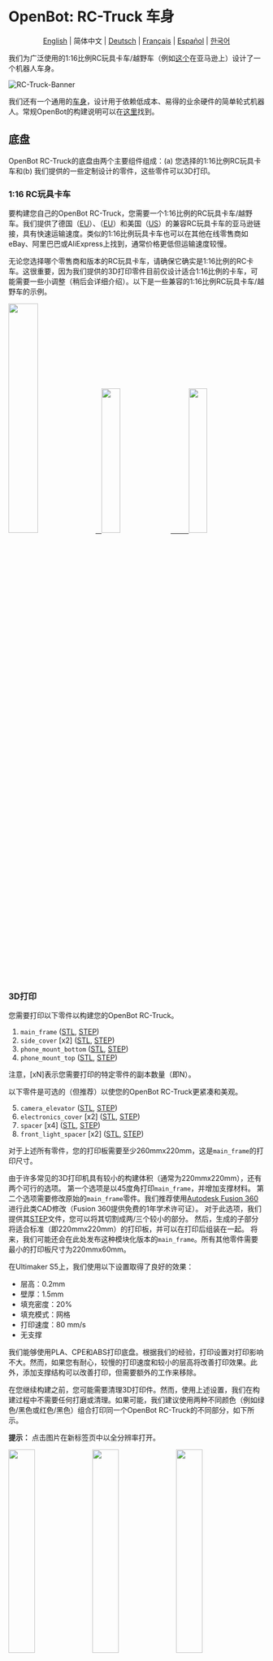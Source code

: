# OpenBot: RC-Truck 车身

<p align="center">
  <a href="README.md">English</a> |
  <span>简体中文</span> |
  <a href="README.de-DE.md">Deutsch</a> |
  <a href="README.fr-FR.md">Français</a> |
  <a href="README.es-ES.md">Español</a> |
  <a href="README.ko-KR.md">한국어</a>
</p>

我们为广泛使用的1:16比例RC玩具卡车/越野车（例如[这个](https://www.amazon.de/dp/B00M3J7DJW)在亚马逊上）设计了一个机器人车身。

![RC-Truck-Banner](/docs/images/rc-truck-banner.jpg)

我们还有一个通用的[车身](/body/)，设计用于依赖低成本、易得的业余硬件的简单轮式机器人。常规OpenBot的构建说明可以在[这里](/body/README.md)找到。

## 底盘

OpenBot RC-Truck的底盘由两个主要组件组成：(a) 您选择的1:16比例RC玩具卡车和(b) 我们提供的一些定制设计的零件，这些零件可以3D打印。

### 1:16 RC玩具卡车

要构建您自己的OpenBot RC-Truck，您需要一个1:16比例的RC玩具卡车/越野车。我们提供了德国（[EU](https://www.amazon.de/dp/B00M3J7DJW)）、（[EU](https://www.amazon.de/dp/B088FGVYNW)）和美国（[US](https://www.amazon.com/gp/product/B09C8XMPQ9)）的兼容RC玩具卡车的亚马逊链接，具有快速运输速度。类似的1:16比例玩具卡车也可以在其他在线零售商如eBay、阿里巴巴或AliExpress上找到，通常价格更低但运输速度较慢。

无论您选择哪个零售商和版本的RC玩具卡车，请确保它确实是1:16比例的RC卡车。这很重要，因为我们提供的3D打印零件目前仅设计适合1:16比例的卡车，可能需要一些小调整（稍后会详细介绍）。以下是一些兼容的1:16比例RC玩具卡车/越野车的示例。

<p float="left">
  <a href="https://www.amazon.de/dp/B00M3J7DJW" target="_blank"> <img src="/docs/images/rc_toy_1.jpg" width="34%" /> &nbsp
  </a>
  <a href="https://www.amazon.com/gp/product/B09C8XMPQ9" target="_blank"> <img src="/docs/images/rc_toy_2.jpg" width="27%" /> &nbsp &nbsp &nbsp &nbsp
  </a>
  <a href="https://www.amazon.de/dp/B088FGVYNW" target="_blank"> <img src="/docs/images/rc_toy_3.jpg" width="27%" />
  </a>
</p>

### 3D打印

您需要打印以下零件以构建您的OpenBot RC-Truck。

1) ```main_frame``` ([STL](cad/rc_truck_body/main_frame.stl), [STEP](cad/rc_truck_body/main_frame.step))
2) ```side_cover``` \[x2\] ([STL](cad/rc_truck_body/side_cover.stl), [STEP](cad/rc_truck_body/side_cover.step))
3) ```phone_mount_bottom``` ([STL](../phone_mount/phone_mount_bottom.stl), [STEP](../phone_mount/phone_mount_bottom.step))
4) ```phone_mount_top``` ([STL](../phone_mount/phone_mount_top.stl), [STEP](../phone_mount/phone_mount_top.step))

注意，\[xN\]表示您需要打印的特定零件的副本数量（即N）。

以下零件是可选的（但推荐）以使您的OpenBot RC-Truck更紧凑和美观。

5) ```camera_elevator``` ([STL](cad/rc_truck_body/camera_elevator.stl), [STEP](cad/rc_truck_body/camera_elevator.step))
6) ```electronics_cover``` \[x2\] ([STL](cad/rc_truck_body/electronics_cover.stl), [STEP](cad/rc_truck_body/electronics_cover.step))
7) ```spacer``` \[x4\] ([STL](cad/rc_truck_body/spacer.stl), [STEP](cad/rc_truck_body/spacer.step))
8) ```front_light_spacer``` \[x2\] ([STL](cad/rc_truck_body/front_light_spacer.stl), [STEP](cad/rc_truck_body/front_light_spacer.step))

对于上述所有零件，您的打印板需要至少260mmx220mm，这是```main_frame```的打印尺寸。

由于许多常见的3D打印机具有较小的构建体积（通常为220mmx220mm），还有两个可行的选项。
第一个选项是以45度角打印```main_frame```，并增加支撑材料。
第二个选项需要修改原始的```main_frame```零件。我们推荐使用[Autodesk Fusion 360](https://www.autodesk.com/products/fusion-360/overview)进行此类CAD修改（Fusion 360提供免费的1年学术许可证）。
对于此选项，我们提供其[STEP](/body/cad/rc_truck_body/main_frame.step)文件，您可以将其切割成两/三个较小的部分。
然后，生成的子部分将适合标准（即220mmx220mm）的打印板，并可以在打印后组装在一起。
将来，我们可能还会在此处发布这种模块化版本的```main_frame```。所有其他零件需要最小的打印板尺寸为220mmx60mm。

在Ultimaker S5上，我们使用以下设置取得了良好的效果：

- 层高：0.2mm
- 壁厚：1.5mm
- 填充密度：20%
- 填充模式：网格
- 打印速度：80 mm/s
- 无支撑

我们能够使用PLA、CPE和ABS打印底盘。根据我们的经验，打印设置对打印影响不大。然而，如果您有耐心，较慢的打印速度和较小的层高将改善打印效果。此外，添加支撑结构可以改善打印，但需要额外的工作来移除。

在您继续构建之前，您可能需要清理3D打印件。然而，使用上述设置，我们在构建过程中不需要任何打磨或清理。如果可能，我们建议使用两种不同颜色（例如绿色/黑色或红色/黑色）组合打印同一个OpenBot RC-Truck的不同部分，如下所示。

**提示：** 点击图片在新标签页中以全分辨率打开。

<p float="left">
  <img src="/docs/images/3d_print_rc_1.png" width="32%" />
  <img src="/docs/images/3d_print_rc_2.png" width="32%" /> 
  <img src="/docs/images/3d_print_rc_3.png" width="32%" />
</p>

## 组装

虽然可以采用类似于常规OpenBot的DIY方法构建您的OpenBot RC-Truck（参见OpenBot的DIY构建组件和说明[这里](/body/README.md)），我们推荐使用OpenBot的[定制PCB](/body/pcb)来构建和组装OpenBot RC-Truck。如果您希望构建更整洁或希望构建多个OpenBot RC-Truck，这个选项是推荐的。使用我们的[定制PCB](/body/pcb)的另一个优势是，您可以使用相同的组件构建并在不同的OpenBot车身之间切换。

### 材料清单

OpenBot RC-Truck主要依赖于易得的业余电子产品。我们提供了德国（EU）和美国（US）具有快速运输速度的亚马逊链接。如果您有耐心等待更长时间，您也可以从AliExpress（AE）以更便宜的价格获得组件。您将需要以下组件。

#### 必需组件

- 1x RC玩具卡车/越野车（[EU](https://www.amazon.de/dp/B00M3J7DJW), [EU](https://www.amazon.de/dp/B088FGVYNW), [US](https://www.amazon.com/gp/product/B09C8XMPQ9)）
- 1x Arduino Nano（[EU](https://www.amazon.de/dp/B01MS7DUEM), [US](https://www.amazon.com/dp/B00NLAMS9C), [AE](https://www.aliexpress.com/item/32866959979.html)）
- 1x OpenBot [定制PCB](/body/pcb)
- 1x USB OTG电缆（[EU](https://www.amazon.de/gp/product/B075M4CQHZ), [US](https://www.amazon.com/dp/B07LBHKTMM), [AE](https://www.aliexpress.com/item/10000330515850.html)）
- 1x 弹簧或橡皮筋（[EU](https://www.amazon.de/gp/product/B01N30EAZO/), [US](https://www.amazon.com/dp/B008RFVWU2), [AE](https://www.aliexpress.com/item/33043769059.html)）
- 6x M3x25螺丝（[EU](https://www.amazon.de/dp/B07KFL3SSV), [US](https://www.amazon.com/dp/B07WJL3P3X), [AE](https://www.aliexpress.com/item/4000173341865.html)）
- 6x M3螺母（[EU](https://www.amazon.de/dp/B07JMF3KMD), [US](https://www.amazon.com/dp/B071NLDW56), [AE](https://www.aliexpress.com/item/32977174437.html)）
- 杜邦线（[EU](https://www.amazon.de/dp/B07KYHBVR7), [US](https://www.amazon.com/dp/B07GD2BWPY), [AE](https://www.aliexpress.com/item/4000766001685.html)）

#### 可选组件

- 1x 超声波传感器（[EU](https://www.amazon.de/dp/B00LSJWRXU), [US](https://www.amazon.com/dp/B0852V181G/), [AE](https://www.aliexpress.com/item/32713522570.html)）
- 2x 开关（[EU](https://www.amazon.de/dp/B07QB22J62), [US](https://www.amazon.com/dp/B01N2U8PK0), [AE](https://www.aliexpress.com/item/1000005699023.html)）
- 4x 橙色LED 5mm（[EU](https://www.amazon.de/gp/product/B01NCL0UTQ), [US](https://www.amazon.com/dp/B077XD7MVB), [AE](https://www.aliexpress.com/item/4000329069943.html)）
- 4x 红色LED 5mm（[EU](https://www.amazon.de/dp/B083HN3CLY), [US](https://www.amazon.com/dp/B077X95F7C), [AE](https://www.aliexpress.com/item/4000329069943.html)）
- 2x 白色LED灯（[EU](https://www.amazon.de/-/en/gp/product/B06XTQSZDX), [US](https://www.amazon.com/gp/product/B01N2UPAD8), [AE](https://de.aliexpress.com/item/1005002991235830.html)）
- LED用可变电阻器（[EU](https://www.amazon.de/gp/product/B081TXJJGV), [US](https://www.amazon.com/dp/B0711MB4TL), [AE](https://de.aliexpress.com/item/1005003610664176.html)）

### 构建说明

**提示：** 点击图片在新标签页中以全分辨率打开。

# 下一步

1. 拆卸遥控玩具卡车。移除其顶部盖子，并按照下图所示从底座上拧下四个安装销。保管好所有四个安装销及其对应的螺丝，因为在所有布线完成后，你将使用它们将```main_frame```安装到遥控卡车车身上。所有兼容的遥控玩具卡车都配有两个电机：一个用于油门，另一个用于转向，还有一个用于油门电机的速度控制器（内置5-7V UBEC）和一个2S 7.4V LiPo电池组。从卡车底座上卸下并移除电池组，并使用随车附带的充电器为其充电。暴露/松开两个电机的线连接器以及速度控制器的UBEC输出。在我们的案例中，UBEC输出为6V。
    <p float="left">
      <img src="/docs/images/rc_truck_disassembly_1.JPG" width="32%" />
      <img src="/docs/images/rc_truck_disassembly_2.JPG" width="32%" /> 
      <img src="/docs/images/rc_truck_disassembly_3.JPG" width="32%" />
    </p>
2. 注意到```main_frame```上的两个尺寸d1和d2（如下图所示）取决于所使用的遥控玩具卡车的型号。我们为[这个](https://www.amazon.de/dp/B00M3J7DJW)遥控玩具卡车型号设计了我们的```main_frame```部件。根据你使用的卡车（1:16比例），你可能需要使用```main_frame``` [STEP](/body/cad/rc_truck_body/main_frame.step)文件稍微调整这些尺寸。我们推荐使用[Autodesk Fusion 360](https://www.autodesk.com/products/fusion-360/overview)进行此类CAD修改（Fusion 360提供免费的一年学术许可证）。另外，注意```main_frame```上的小楔形/三角形表示前进方向。
    <p float="left">
      <img src="/docs/images/main-frame-dimensions.png" width="32%" />
      <img src="/docs/images/main-frame-direction.png" width="32%" />
    </p>   
3. （可选）安装用于为机器人供电的开关。你可以简单地通过剪断从速度控制器到电池的正极线，并将开关焊接在这条线的两个分开的部分之间来实现这一点。请确保开关连接器通过热缩管或电工胶带绝缘，并且电源线足够长，以便在组装后开关可以通过```main_frame```背面的矩形开口（见下图）。
    <p float="left">
      <img src="/docs/images/main-frame-switch.png" width="32%" />
      <img src="/docs/images/switch-power.jpg" width="32%" />
    </p>
4. （可选）通过```main_frame```的前格栅安装超声波传感器。如果需要，可以使用热熔胶将其固定到位。在放置之前，轻轻地将连接器推直。这将使组装后更容易访问连接器。将杜邦线从超声波连接器一直拉到```main_frame```背面的矩形开口。
    <p float="left">
      <img src="/docs/images/install-ultrasonic-1.png" width="32%" />
      <img src="/docs/images/ultrasonic-sensor.jpg" width="32%" />
      <img src="/docs/images/install-ultrasonic-2.png" width="32%" />
    </p>
5. （可选）安装用于指示信号的橙色LED灯，分别在```main_frame```的前部和后部。如果需要，可以使用热熔胶将其固定到位。对于每一侧，即左侧和右侧，你需要将前后LED灯并联连接。为此，只需分别将它们的正极和负极连接在一起。类似于超声波传感器电缆，将正负杜邦线从左右指示信号一直拉到```main_frame```背面的矩形开口，在那里它们将连接到PCB上的相应指示信号引脚（正极和负极）。
    <p float="left">
      <img src="/docs/images/insert-leds-orange-1.png" width="32%" />
      <img src="/docs/images/orange-led.jpg" width="32%" />
      <img src="/docs/images/insert-leds-orange-2.png" width="32%" />
    </p>
**提示：** 为了避免布线时的混乱和潜在的接地错误，建议为所有LED的负极形成一个统一的接地环。这意味着在```main_frame```下方运行一根连接所有LED负极的线。然后，这个接地环可以通过一根杜邦线连接到Arduino Nano的接地引脚，该杜邦线运行到```main_frame```背面的矩形开口。

6. （可选）安装前LED灯。你可以使用热熔胶将底座固定到位，并通过每侧的前开口将灯拧入其相应的底座。通过分别连接正极和负极，将两个前LED灯并联连接。由于这些灯工作在6V，你可以将它们的正极直接连接到UBEC输出。将负极连接到接地环（见上面的提示）。这些LED的内部电阻相当高，因此无需添加任何外部电阻。安装LED灯后，在每侧插入并用热熔胶固定两个```front_light_spacers```以锁定LED。
    <p float="left">
      <img src="/docs/images/insert-lamps-1.png" width="32%" />
      <img src="/docs/images/led-lamp-wiring.jpg" width="32%" />
      <img src="/docs/images/add_front_light_spacer.png" width="32%" />
    </p>
7. （可选）安装用于后灯的红色LED。如果需要，可以使用热熔胶将其固定到位。将所有四个红色LED并联连接；即分别连接它们的正极和负极。负极将接地，而正极将通过适当的分压器连接到UBEC输出（有关分压器构造的详细信息，请参见下一步）。
    <p float="left">
      <img src="/docs/images/insert-leds-red.png" width="32%" />
      <img src="/docs/images/red-led.jpg" width="32%" />
    </p>
8. （可选）为后部红色LED安装分压器。大多数彩色LED（例如红色、橙色、黄色等）工作在2-3V，而不是传统的5V，这是Arduino Nano的正常工作电压。因此，需要一个分压器来安全地操作这些LED。对于指示信号，我们的定制PCB中已经内置了一个分压器。因此，你不需要为使用指示信号（即橙色）LED做任何事情。然而，如果你选择添加后灯，即红色LED，那么需要为它们安装一个外部分压器。我们建议使用10kΩ或更高的可变电阻来制作你的分压器。根据你的UBEC输出电压（在我们的案例中为6V），你需要设置一个输出为2-3V的分压器。这可以通过在电阻的外端施加UBEC输出，并通过旋转其顶部的螺丝并使用数字万用表监测地和中间端子之间的输出电压来完成（见下图）。一旦可变电阻的输出电压，即分压器的电压设置在适当的2-3V范围内，用热熔胶固定其螺丝，并将其固定在```main_frame```下方的一个方便位置。
    <p float="left">
      <img src="/docs/images/variable-resistor.jpg" width="32%" />
      <img src="/docs/images/voltage-divider-animation.png" width="32%" />
    </p>
9. （可选）你还可以使用一个或两个单独的开关来打开和关闭前后LED灯。请按照步骤3中的说明安装一个或多个开关以实现此目的。
10. 现在你几乎完成了机器人的布线。此时，请花一些时间确保```main_frame```下方的所有电线和连接正确并使用热缩管或电工胶带进行良好绝缘。使用热熔胶将任何松散的电线固定到位，以防止它们在组装后接触到车轮或机器人的任何活动部件。确保所有来自电机、速度控制器UBEC、LED和超声波传感器的电缆都可以自由地从```main_frame```背面的矩形开口出来。
11. 使用两颗M3x25螺丝和螺母将```phone_mount_bottom```安装到```main_frame```上。如果你想调整手机支架的垂直高度，可以选择在中间插入一个或多个```camera_elevators```。如果使用```camera_elevator```，你将需要M3x35或更长的螺丝将手机支架安装到```main_frame```上。
    <p float="left">
      <img src="/docs/images/add_phone_mount_bottom.png" width="32%" />
      <img src="/docs/images/add_phone_mount_bottom_elevator.png" width="32%" /> 
    </p>
10. 插入```phone_mount_top```并安装弹簧或橡皮筋。
    <p float="left">
      <img src="/docs/images/add_phone_mount_top.png" width="32%" />
    </p>
11. 将两个```side_covers```插入各自的槽中。
    <p float="left">
      <img src="/docs/images/add_side_covers.png" width="32%" />
      <img src="/docs/images/add_side_covers_2.png" width="32%" />
    </p>    
12. 使用四个安装销及其对应的螺丝将```main_frame```安装到遥控卡车车身上。确保所有电缆连接器和机器人的电源开关可以通过```main_frame```背面的矩形开口进行PCB连接。从```main_frame```前面的三角形开口拉出电池连接器。
    <p float="left">
      <img src="/docs/images/add_main_frame_1.JPG" width="32%" />
      <img src="/docs/images/add_main_frame_2.png" width="32%" />
      <img src="/docs/images/add_main_frame_3.JPG" width="32%" />
    </p>
12. 使用四颗M3x25螺丝和螺母在```main_frame```背面安装PCB，并在中间放置四个```spacers```。将Arduino Nano安装到PCB上，并将USB OTG电缆连接到Arduino Nano的USB端口。
    <p float="left">
      <img src="/docs/images/pcb_assembly.JPG" width="32%" />
    </p>
13. 将超声波传感器电缆连接到PCB上标有“sonar”的连接器。确保传感器和PCB端口之间的正负极和数据线正确匹配。
14. 将左右指示灯LED电缆连接到PCB上的相应指示信号连接器。确保LED正负极的正确极性。
15. 将UBEC输出（+6V）连接到Arduino Nano的Vin引脚（可选，Arduino也可以由手机供电），并将UBEC GND连接到Arduino的GND引脚（在Vin旁边）。
16. 将UBEC输出（+6V）连接到转向伺服电机、前LED灯和通过分压器的后红色LED的正极端子。
17. 将转向伺服电机的地线连接到Arduino的GND引脚。
18. 将油门伺服电机的PWM电缆（来自速度控制器）连接到Arduino Nano或PCB扩展板上的A0引脚。
19. 将转向伺服电机的PWM电缆连接到Arduino Nano或PCB扩展板上的A1引脚。
**提示：** 如果你已经为LED布线创建了一个统一的接地环，那么将接地环电缆连接到Arduino的一个GND引脚。Arduino Nano有三个GND引脚可用。如果你没有构建接地环，那么确保所有LED、转向伺服电机、传感器、Arduino Nano和速度控制器的UBEC共享相同的接地，并进行适当的布线和连接。
21. 将电池组连接到前部，并使用魔术贴或安装胶带将其固定到位。将电池放在前部可以方便地进行充电。这种放置方式还可以在智能手机安装在顶部时帮助平衡机器人的重量。
22. 安装前后```electronics_covers```。从后```electronics_cover```的缝隙中拉出USB OTG电缆，以便将其连接到安卓智能手机。
<p float="left">
      <img src="/docs/images/add_covers_1.png" width="32%" />
      <img src="/docs/images/add_covers_2.JPG" width="32%" />
    </p>

## 下一步

刷入[Arduino固件](../../firmware/README.md)